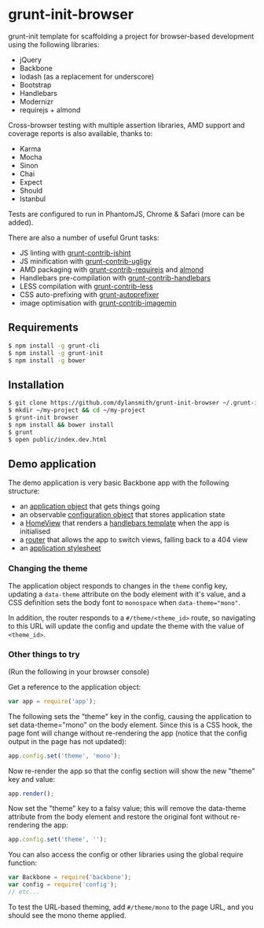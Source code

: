 # grunt-init-browser

grunt-init template for scaffolding a project for browser-based development
using the following libraries:

* jQuery
* Backbone
* lodash (as a replacement for underscore)
* Bootstrap
* Handlebars
* Modernizr
* requirejs + almond

Cross-browser testing with multiple assertion libraries, AMD support and coverage reports is
also available, thanks to:

* Karma
* Mocha
* Sinon
* Chai
* Expect
* Should
* Istanbul

Tests are configured to run in PhantomJS, Chrome & Safari (more can be added).

There are also a number of useful Grunt tasks:

* JS linting with [grunt-contrib-jshint](https://github.com/gruntjs/grunt-contrib-jshint)
* JS minification with [grunt-contrib-ugligy](https://github.com/gruntjs/grunt-contrib-uglify)
* AMD packaging with [grunt-contrib-requirejs](https://github.com/gruntjs/grunt-contrib-requirejs) and [almond](https://github.com/jrburke/almond)
* Handlebars pre-compilation with [grunt-contrib-handlebars](https://github.com/gruntjs/grunt-contrib-handlebars)
* LESS compilation with [grunt-contrib-less](https://github.com/gruntjs/grunt-contrib-less)
* CSS auto-prefixing with [grunt-autoprefixer](https://github.com/nDmitry/grunt-autoprefixer)
* image optimisation with [grunt-contrib-imagemin](https://github.com/gruntjs/grunt-contrib-imagemin)

## Requirements

```bash
$ npm install -g grunt-cli
$ npm install -g grunt-init
$ npm install -g bower
```

## Installation

```bash
$ git clone https://github.com/dylansmith/grunt-init-browser ~/.grunt-init/browser
$ mkdir ~/my-project && cd ~/my-project
$ grunt-init browser
$ npm install && bower install
$ grunt
$ open public/index.dev.html
```

## Demo application

The demo application is very basic Backbone app with the following structure:

* an [application object](app/app.js) that gets things going
* an observable [configuration object](config/config.js) that stores application state
* a [HomeView](app/views/home.js) that renders a [handlebars template](app/templates/home.hbs)
  when the app is initialised
* a [router](app/router.js) that allows the app to switch views, falling back to a 404 view
* an [application stylesheet](less/app.less)

### Changing the theme

The application object responds to changes in the ```theme``` config key, updating a
```data-theme``` attribute on the body element with it's value, and a CSS definition sets
the body font to ```monospace``` when ```data-theme="mono"```.

In addition, the router responds to a ```#/theme/<theme_id>``` route, so navigating to this URL
will update the config and update the theme with the value of ```<theme_id>```.

### Other things to try

(Run the following in your browser console)

Get a reference to the application object:

```javascript
var app = require('app');
```

The following sets the "theme" key in the config, causing the application to set data-theme="mono"
on the body element. Since this is a CSS hook, the page font will change without re-rendering the
app (notice that the config output in the page has not updated):

```javascript
app.config.set('theme', 'mono');
```

Now re-render the app so that the config section will show the new "theme" key and value:

```javascript
app.render();
```

Now set the "theme" key to a falsy value; this will remove the data-theme attribute from
the body element and restore the original font without re-rendering the app:

```javascript
app.config.set('theme', '');
```

You can also access the config or other libraries using the global require function:
```javascript
var Backbone = require('backbone');
var config = require('config');
// etc...
```

To test the URL-based theming, add ```#/theme/mono``` to the page URL, and you should see the
mono theme applied.
